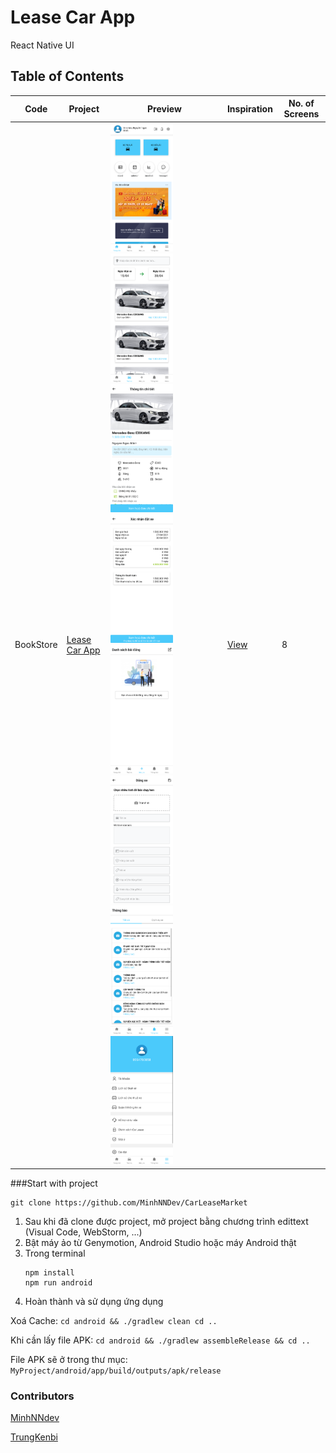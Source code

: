 # Lease Car App

React Native UI


## Table of Contents

| Code | Project | Preview | Inspiration | No. of Screens |
| ------ | ------ | ------ | ------ | ------ |
| BookStore | [Lease Car App](https://github.com/MinhNNDev/CarLeaseMarket) | <img src="https://github.com/MinhNNDev/CarLeaseMarket/blob/master/README/home.png" width="100" /><img src="https://github.com/MinhNNDev/CarLeaseMarket/blob/master/README/lease.png" width="100" /><img src="https://github.com/MinhNNDev/CarLeaseMarket/blob/master/README/details.png" width="100" /><img src="https://github.com/MinhNNDev/CarLeaseMarket/blob/master/README/invoice.png" width="100" /><img src="https://github.com/MinhNNDev/CarLeaseMarket/blob/master/README/listpost.png" width="100" /><img src="https://github.com/MinhNNDev/CarLeaseMarket/blob/master/README/postcar.png" width="100" /><img src="https://github.com/MinhNNDev/CarLeaseMarket/blob/master/README/notify.png" width="100" /><img src="https://github.com/MinhNNDev/CarLeaseMarket/blob/master/README/extend.png" width="100" /> | [View](https://github.com/MinhNNDev/CarLeaseMarket) | 8 |

###Start with project
```
git clone https://github.com/MinhNNDev/CarLeaseMarket
```
1. Sau khi đã clone được project, mở project bằng chương trình edittext (Visual Code, WebStorm, ...)
2. Bật máy ảo từ Genymotion, Android Studio hoặc máy Android thật
3. Trong terminal
    ```
    npm install
    npm run android
    ```
4. Hoàn thành và sử dụng ứng dụng

Xoá Cache: ```cd android && ./gradlew clean cd .. ```

Khi cần lấy file APK: ```cd android && ./gradlew assembleRelease && cd ..```

File APK sẽ ở trong thư mục: ```MyProject/android/app/build/outputs/apk/release```

### Contributors
[MinhNNdev](https://github.com/MinhNNDev)

[TrungKenbi](https://github.com/trungkenbi)
